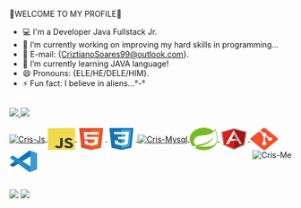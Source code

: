   🤖WELCOME TO MY PROFILE🤖
- 💻 I'm a Developer Java Fullstack Jr.
- 🔭 I’m currently working on improving my hard skills in programming...
- 📧 E-mail: {CriztianoSoares99@outlook.com}.
- 🌱 I’m currently learning JAVA language!
- 😄 Pronouns: {ELE/HE/DELE/HIM}.
- ⚡ Fun fact: I believe in aliens...°-°
##

<div>
  <a href="https://github.com/Cristiano-Silva-Soares">
  <img height="180em" src="https://github-readme-stats.vercel.app/api?username=Cristiano-Silva-Soares&show_icons=true&theme=nightowl&include_all_commits=true&count_private=true"/>
  <img height="180em" src="https://github-readme-stats.vercel.app/api/top-langs/?username=Cristiano-Silva-Soares&layout=compact&langs_count=7&theme=nightowl"/>
</div>
  <div style="display: inline_block"><br>
  <img align="center" alt="Cris-Js" height="40" width="50" src="https://cdn.jsdelivr.net/gh/devicons/devicon/icons/java/java-original.svg">
  <img align="center" alt="Cris-Javascript" height="40" width="50" src="https://raw.githubusercontent.com/devicons/devicon/master/icons/javascript/javascript-original.svg">
  <img align="center" alt="Cris-HTML5" height="40" width="50" src="https://raw.githubusercontent.com/devicons/devicon/master/icons/html5/html5-original.svg">
  <img align="center" alt="Cris-CSS3" height="40" width="50" src="https://raw.githubusercontent.com/devicons/devicon/master/icons/css3/css3-original.svg">
  <img align="center" alt="Cris-Mysql" height="40" width="50" src="https://cdn.jsdelivr.net/gh/devicons/devicon/icons/mysql/mysql-original.svg">
  <img align="center" alt="Cris-Spring"  height="40" width="50" src="https://github.com/devicons/devicon/blob/master/icons/spring/spring-original.svg">
  <img align="center" alt="Cris-Angular" height="40" width="50" src="https://raw.githubusercontent.com/devicons/devicon/master/icons/angularjs/angularjs-original.svg">
  <img align="center" alt="Cris-Git" height="40" width="50" src="https://raw.githubusercontent.com/devicons/devicon/master/icons/git/git-original.svg">
  <img align="center" alt="Cris-Vscode"  height="40" width="50" src="https://github.com/devicons/devicon/blob/master/icons/vscode/vscode-original.svg">
  <img align="right" alt="Cris-Me" src="https://images6.fanpop.com/image/photos/42600000/Spider-Man-Into-the-Spider-Verse-2018-spider-man-42673939-268-161.gif">

##
    
<div> 
  <a href="https://www.instagram.com/naoeocris/" target="_blank"><img src="https://img.shields.io/badge/-Instagram-%23E4405F?style=for-the-badge&logo=instagram&logoColor=white" target="_blank"></a>
  <a href="https://www.linkedin.com/in/cristiano-da-silva-soares-495a3a217/" target="_blank"><img src="https://img.shields.io/badge/-LinkedIn-%230077B5?style=for-the-badge&logo=linkedin&logoColor=white" target="_blank"></a> 
 
  
  
 
</div>

    
    
